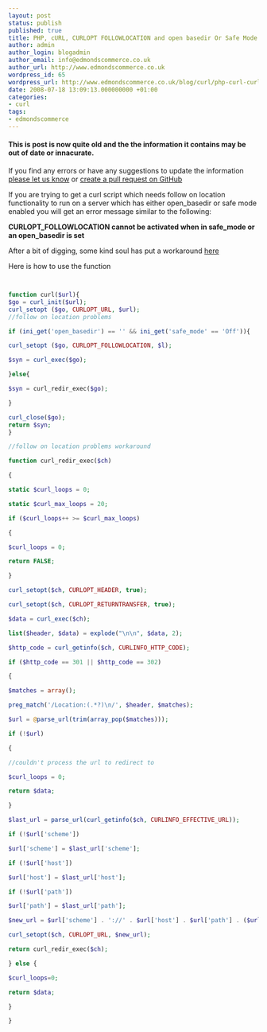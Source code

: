 ```yaml
---
layout: post
status: publish
published: true
title: PHP, cURL, CURLOPT FOLLOWLOCATION and open basedir Or Safe Mode
author: admin
author_login: blogadmin
author_email: info@edmondscommerce.co.uk
author_url: http://www.edmondscommerce.co.uk
wordpress_id: 65
wordpress_url: http://www.edmondscommerce.co.uk/blog/curl/php-curl-curlopt_followlocation-and-open_basedir-or-safe-mode/
date: 2008-07-18 13:09:13.000000000 +01:00
categories:
- curl
tags:
- edmondscommerce
---
```

<div class="oldpost"><h4>This is post is now quite old and the the information it contains may be out of date or innacurate.</h4>
<p>
If you find any errors or have any suggestions to update the information <a href="http://edmondscommerce.github.io/contact-us/index.html">please let us know</a>
or <a href="https://github.com/edmondscommerce/edmondscommerce.github.io">create a pull request on GitHub</a>
</p>
</div>
If you are trying to get a curl script which needs follow on location functionality to run on a server which has either open_basedir or safe mode enabled you will get an error message similar to the following:

<strong>CURLOPT_FOLLOWLOCATION cannot be activated when in safe_mode or an open_basedir is set</strong>

After a bit of digging, some kind soul has put a workaround <a href="http://au.php.net/manual/ro/function.curl-setopt.php#71313">here</a>

Here is how to use the function

```php


function curl($url){
$go = curl_init($url);
curl_setopt ($go, CURLOPT_URL, $url);
//follow on location problems

if (ini_get('open_basedir') == '' && ini_get('safe_mode' == 'Off')){

curl_setopt ($go, CURLOPT_FOLLOWLOCATION, $l);

$syn = curl_exec($go);

}else{

$syn = curl_redir_exec($go);

}

curl_close($go);
return $syn;
}

//follow on location problems workaround

function curl_redir_exec($ch)

{

static $curl_loops = 0;

static $curl_max_loops = 20;

if ($curl_loops++ >= $curl_max_loops)

{

$curl_loops = 0;

return FALSE;

}

curl_setopt($ch, CURLOPT_HEADER, true);

curl_setopt($ch, CURLOPT_RETURNTRANSFER, true);

$data = curl_exec($ch);

list($header, $data) = explode("\n\n", $data, 2);

$http_code = curl_getinfo($ch, CURLINFO_HTTP_CODE);

if ($http_code == 301 || $http_code == 302)

{

$matches = array();

preg_match('/Location:(.*?)\n/', $header, $matches);

$url = @parse_url(trim(array_pop($matches)));

if (!$url)

{

//couldn't process the url to redirect to

$curl_loops = 0;

return $data;

}

$last_url = parse_url(curl_getinfo($ch, CURLINFO_EFFECTIVE_URL));

if (!$url['scheme'])

$url['scheme'] = $last_url['scheme'];

if (!$url['host'])

$url['host'] = $last_url['host'];

if (!$url['path'])

$url['path'] = $last_url['path'];

$new_url = $url['scheme'] . '://' . $url['host'] . $url['path'] . ($url['query']?'?'.$url['query']:'');

curl_setopt($ch, CURLOPT_URL, $new_url);

return curl_redir_exec($ch);

} else {

$curl_loops=0;

return $data;

}

}


```
